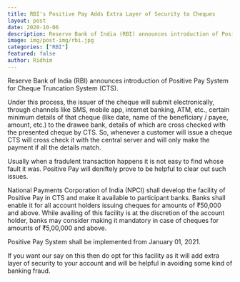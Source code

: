 ```yaml
---
title: RBI's Positive Pay Adds Extra Layer of Security to Cheques
layout: post
date: 2020-10-06
description: Reserve Bank of India (RBI) announces introduction of Positive Pay System for Cheque Truncation System (CTS).
image: img/post-img/rbi.jpg
categories: ["RBI"]
featured: false
author: Ridhim
---
```


Reserve Bank of India (RBI) announces introduction of Positive Pay System for Cheque Truncation System (CTS).

Under this process, the issuer of the cheque will submit electronically, through channels like SMS, mobile app, internet banking, ATM, etc., 
certain minimum details of that cheque (like date, name of the beneficiary / payee, amount, etc.) to the drawee bank, details of which are cross 
checked with the presented cheque by CTS. So, whenever a customer will issue a cheque CTS will cross check it with the central server and will only 
make the payment if all the details match.

Usually when a fradulent transaction happens it is not easy to find whose fault it was. Positive Pay will deniftely prove to be helpful to clear out such issues.

National Payments Corporation of India (NPCI) shall develop the facility of Positive Pay in CTS and make it available to participant banks. 
Banks shall enable it for all account holders issuing cheques for amounts of ₹50,000 and above. While availing of this facility is at the 
discretion of the account holder, banks may consider making it mandatory in case of cheques for amounts of ₹5,00,000 and above.

Positive Pay System shall be implemented from January 01, 2021.

If you want our say on this then do opt for this facility as it will add extra layer of security to your account and will be helpful in avoiding some kind of banking fraud.

